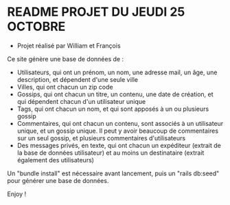 # README PROJET DU JEUDI 25 OCTOBRE

* Projet réalisé par William et François 

Ce site génère une base de données de :
- Utilisateurs, qui ont un prénom, un nom, une adresse mail, un âge, une description, et dépendent d'une seule ville
- Villes, qui ont chacun un zip code
- Gossips, qui ont chacun un titre, un contenu, une date de création, et qui dépendent chacun d'un utilisateur unique
- Tags, qui ont chacun un nom, et qui sont apposés à un ou plusieurs gossip
- Commentaires, qui ont chacun un contenu, sont associés à un utilisateur unique, et un gossip unique. Il peut y avoir beaucoup de commentaires sur un seul gossip, et plusieurs commentaires d'utilisateurs
- Des messages privés, en texte, qui ont chacun un expéditeur (extrait de la base de données utilisateur) et au moins un destinataire (extrait également des utilisateurs)

Un "bundle install" est nécessaire avant lancement, puis un "rails db:seed" pour générer une base de données.


Enjoy !


